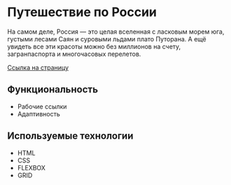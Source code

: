 # Путешествие по России

На самом деле, Россия — это целая вселенная с ласковым морем юга, густыми лесами Саян и суровыми льдами плато Путорана. А ещё увидеть все эти красоты можно без миллионов на счету, загранпаспорта и многочасовых перелетов.

[Ссылка на страницу](https://sage-mage.github.io/russian-travel/index.html)

## Функциональность

- Рабочие ссылки
- Адаптивность

## Используемые технологии
- HTML
- CSS
- FLEXBOX
- GRID